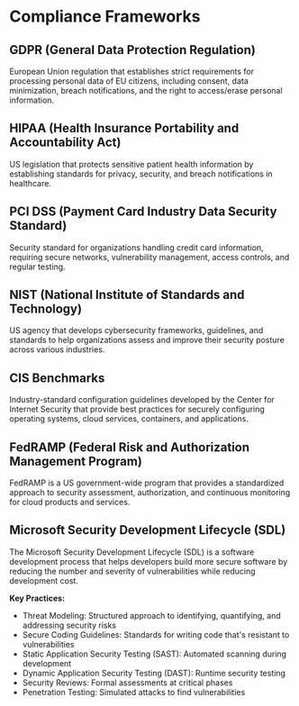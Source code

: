# Compliance Frameworks

## GDPR (General Data Protection Regulation)
European Union regulation that establishes strict requirements for processing personal data of EU citizens, including consent, data minimization, breach notifications, and the right to access/erase personal information.

## HIPAA (Health Insurance Portability and Accountability Act)
US legislation that protects sensitive patient health information by establishing standards for privacy, security, and breach notifications in healthcare.

## PCI DSS (Payment Card Industry Data Security Standard)
Security standard for organizations handling credit card information, requiring secure networks, vulnerability management, access controls, and regular testing.

## NIST (National Institute of Standards and Technology)
US agency that develops cybersecurity frameworks, guidelines, and standards to help organizations assess and improve their security posture across various industries.

## CIS Benchmarks
Industry-standard configuration guidelines developed by the Center for Internet Security that provide best practices for securely configuring operating systems, cloud services, containers, and applications.

## FedRAMP (Federal Risk and Authorization Management Program)
FedRAMP is a US government-wide program that provides a standardized approach to security assessment, authorization, and continuous monitoring for cloud products and services.

## Microsoft Security Development Lifecycle (SDL)
The Microsoft Security Development Lifecycle (SDL) is a software development process that helps developers build more secure software by reducing the number and severity of vulnerabilities while reducing development cost.

**Key Practices:**

- Threat Modeling: Structured approach to identifying, quantifying, and addressing security risks
- Secure Coding Guidelines: Standards for writing code that's resistant to vulnerabilities
- Static Application Security Testing (SAST): Automated scanning during development
- Dynamic Application Security Testing (DAST): Runtime security testing
- Security Reviews: Formal assessments at critical phases
- Penetration Testing: Simulated attacks to find vulnerabilities
